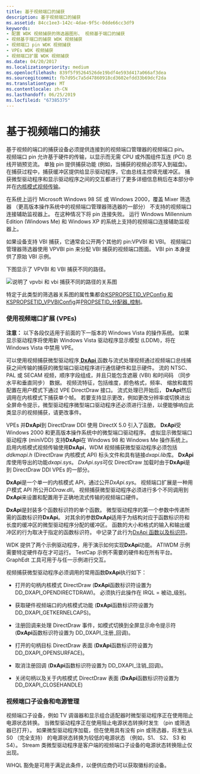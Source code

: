 ```yaml
---
title: 基于视频端口的捕获
description: 基于视频端口的捕获
ms.assetid: 84cc1ee3-142c-4dae-9f5c-0dde66cc3df9
keywords:
- 配置 WDK 视频捕获的筛选器图形、 视频基于端口的捕获
- 视频基于端口的捕获 WDK 视频捕获
- 视频端口 pin WDK 视频捕获
- VPEs WDK 视频捕获
- 视频端口扩展 WDK 视频捕获
ms.date: 04/20/2017
ms.localizationpriority: medium
ms.openlocfilehash: 839f5f95264526de19bdf4e593d417a066af3dea
ms.sourcegitcommit: fb7d95c7a5d47860918cd3602efdd33b69dcf2da
ms.translationtype: MT
ms.contentlocale: zh-CN
ms.lasthandoff: 06/25/2019
ms.locfileid: "67385375"
---
```

# <a name="video-port-based-capture"></a>基于视频端口的捕获


基于视频的端口的捕获设备必须提供连接到的视频端口管理器的视频端口 pin。 视频端口 pin 允许基于硬件的传输，以显示而无需 CPU 或外围组件互连 (PCI) 总线开销预览流。 单独 pin 提供捕获功能 (例如，当捕获的视频必须写入到磁盘)。 在捕获过程中，捕获缓冲区提供给显示驱动程序，它由总线主控填充缓冲区。 捕获微型驱动程序和显示驱动程序之间的交互都进行了更多详细信息稍后在本部分中并在[内核模式视频传输](https://docs.microsoft.com/windows-hardware/drivers/display/kernel-mode-video-transport)。

在系统上运行 Microsoft Windows 98 SE 或 Windows 2000，覆盖 Mixer 筛选器 （更高版本操作系统中的视频端口管理器筛选器的一部分） 不支持的视频端口连接辅助监视器上。 在这种情况下将 pin 连接失败。 运行 Windows Millennium Edition (Windows Me) 和 Windows XP 的系统上支持的视频端口连接辅助监视器上。

如果设备支持 VBI 捕获，它通常会公开两个其他的 pin:VPVBI 和 VBI。 视频端口管理器筛选器使用 VPVBI pin 来分配 VBI 捕获的视频端口图面。 VBI pin 本身提供了原始 VBI 示例。

下图显示了 VPVBI 和 VBI 捕获不同的路径。

![说明了 vpvbi 和 vbi 捕获不同的路径的关系图](images/video-port-capture.gif)

特定于此类型的筛选器关系图的属性集都会[KSPROPSETID\_VPConfig 和 KSPROPSETID\_VPVBIConfig](https://docs.microsoft.com/windows-hardware/drivers/stream/kspropsetid-vpconfig-and-kspropsetid-vpvbiconfig)并[PROPSETID\_分配器\_控制](https://docs.microsoft.com/windows-hardware/drivers/stream/propsetid-allocator-control)。

### <a name="using-the-video-port-extensions-vpes"></a>使用视频端口扩展 (VPEs)

**注意：** 以下各段仅适用于前面的下一版本的 Windows Vista 的操作系统。 如果显示驱动程序将使用新 Windows Vista 驱动程序显示模型 (LDDM)，将在 Windows Vista 中禁用 VPE。

可以使用视频捕获微型驱动程序[ **DxApi** ](https://docs.microsoft.com/windows-hardware/drivers/ddi/content/dxapi/nf-dxapi-dxapi)函数与流式处理视频通过视频端口总线捕获之间传输的捕获的微型端口驱动程序进行通信硬件和显示硬件。 流的 NTSC、 PAL 或 SECAM 视频，顺序字段组成，并且只能包含遮蔽 (VBI) 和时间码 （同步水平和垂直同步） 数据。 视频流特征，包括维度，颜色格式，频率、 缩放和裁剪配置在用户模式下通过 VPE DirectDraw 接口。 流式处理已开始后， **DxApi**然后调用在内核模式下捕获单个帧。 若要支持显示更改，例如更改分辨率或切换进出全屏命令提示，微型驱动程序微型端口驱动程序还必须进行注册，以便能够响应此类显示的视频捕获，请更改事件。

VPEs 并**DxApi**到 DirectDraw DDI 使用 DirectX 5.0 引入了函数。 **DxApi**受 Windows 2000 和更高版本操作系统中的微型端口驱动程序。 虚拟显示微型端口驱动程序 (miniVDD) 支持**DxApi**在 Windows 98 和 Windows Me 操作系统上。 启用内核模式视频传输使用**DxApi**，WDM 视频捕获微型驱动程序必须包括*ddkmapi.h* (DirectDraw 内核模式 API) 标头文件和具有链接*dxapi.lib*库。 **DxApi**库使用导出的功能*dxapi.sys*。 *DxApi.sys*可仅 DirectDraw 加载时由于**DxApi**是到 DirectDraw DDI VPEs 的一部分。

**DxApi**是一个单一的内核模式 API，通过公开*DxApi.sys*。 视频端口扩展是一种用户模式 API 所公开*DDraw.dll*。 视频捕获微型驱动程序必须进行多个不同调用到**DxApi**来设置和配置用于正确地流式传输的视频端口硬件。

**DxApi**是封装多个函数标识符的单个函数。 微型驱动程序的第一个参数中传递所需的函数标识符**DxApi**。 对其余的参数**DxApi**适用于为结构对应于函数标识符和长度的缓冲区的微型驱动程序分配的缓冲区。 函数的大小和格式的输入和输出缓冲区的行为取决于指定的函数标识符。 中记录了此行为[DxApi 函数以及标识符](https://docs.microsoft.com/windows-hardware/drivers/ddi/content/index)。

WDK 提供了两个示例驱动程序，用于演示如何实现**DxApi**功能。 ATIWDM 示例需要特定硬件存在才可运行。 TestCap 示例不需要的硬件和在所有平台。 GraphEdt 工具可用于与任一示例进行交互。

视频捕获微型驱动程序必须调用的常用函数**DxApi**执行如下：

-   打开的句柄内核模式 DirectDraw (**DxApi**函数标识符设置为 DD\_DXAPI\_OPENDIRECTDRAW)。 必须执行此操作在 IRQL = 被动\_级别。

-   获取硬件视频端口的内核模式功能 (**DxApi**函数标识符设置为 DD\_DXAPI\_GETKERNELCAPS)。

-   注册回调来处理 DirectDraw 事件，如模式切换到全屏显示命令提示符 (**DxApi**函数标识符设置为 DD\_DXAPI\_注册\_回调)。

-   打开的句柄目标 DirectDraw 表面 (**DxApi**函数标识符设置为 DD\_DXAPI\_OPENSURFACE)。

-   取消注册回调 (**DxApi**函数标识符设置为 DD\_DXAPI\_注销\_回调)。

-   关闭句柄以及关于内核模式 DirectDraw 表面 (**DxApi**函数标识符设置为 DD\_DXAPI\_CLOSEHANDLE)

### <a name="video-port-child-devices-and-power-management"></a>视频端口子设备和电源管理

视频端口子设备，例如 TV 调谐器和显示组合适配器时微型驱动程序正在使用阻止电源状态转换。 当微型驱动程序正在使用阻止电源状态转换时发生 （pin 或筛选器已打开）。 如果微型驱动程序加载，但在使用具有没有 pin 或筛选器，将发生从 S0 （完全支持） 的电源状态转换为较低的电源状态 （例如，S1、 S2、 S3 和 S4）。 Stream 类微型驱动程序是客户端的视频端口子设备的电源状态转换阻止仅出现。

WHQL 豁免是可用于满足此条件，以便供应商仍可以获取徽标的设备。

 

 




